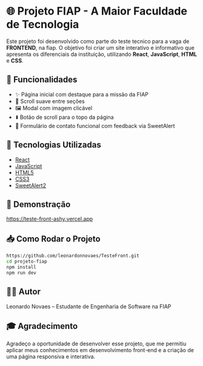 # 🌐 Projeto FIAP - A Maior Faculdade de Tecnologia

Este projeto foi desenvolvido como parte do teste tecnico para a vaga de **FRONTEND**, na fiap. O objetivo foi criar um site interativo e informativo que apresenta os diferenciais da instituição, utilizando **React**, **JavaScript**, **HTML** e **CSS**.

## 🚀 Funcionalidades

- ✨ Página inicial com destaque para a missão da FIAP
- 📜 Scroll suave entre seções
- 🖼️ Modal com imagem clicável
- ⬇️ Botão de scroll para o topo da página
- 📩 Formulário de contato funcional com feedback via SweetAlert

## 🔧 Tecnologias Utilizadas

- [React](https://reactjs.org/)
- [JavaScript](https://developer.mozilla.org/pt-BR/docs/Web/JavaScript)
- [HTML5](https://developer.mozilla.org/pt-BR/docs/Web/HTML)
- [CSS3](https://developer.mozilla.org/pt-BR/docs/Web/CSS)
- [SweetAlert2](https://sweetalert2.github.io/)


## 📸 Demonstração

https://teste-front-ashy.vercel.app

## 📥 Como Rodar o Projeto
```bash
https://github.com/leonardonnovaes/TesteFront.git
cd projeto-fiap
npm install
npm run dev
```
## 👨‍💻 Autor
Leonardo Novaes – Estudante de Engenharia de Software na FIAP

## 🎓 Agradecimento
Agradeço a oportunidade de desenvolver esse projeto, que me permitiu aplicar meus conhecimentos em desenvolvimento front-end e a criação de uma página responsiva e interativa.





